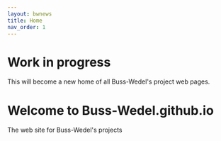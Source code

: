 ```yaml
---
layout: bwnews
title: Home
nav_order: 1
---
```


# Work in progress 
This will become a new home of all Buss-Wedel's project web pages.

# Welcome to Buss-Wedel.github.io 

The web site for Buss-Wedel's projects